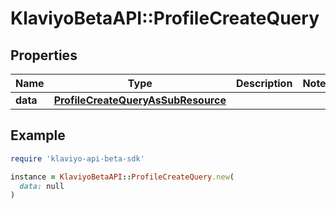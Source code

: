 # KlaviyoBetaAPI::ProfileCreateQuery

## Properties

| Name | Type | Description | Notes |
| ---- | ---- | ----------- | ----- |
| **data** | [**ProfileCreateQueryAsSubResource**](ProfileCreateQueryAsSubResource.md) |  |  |

## Example

```ruby
require 'klaviyo-api-beta-sdk'

instance = KlaviyoBetaAPI::ProfileCreateQuery.new(
  data: null
)
```

